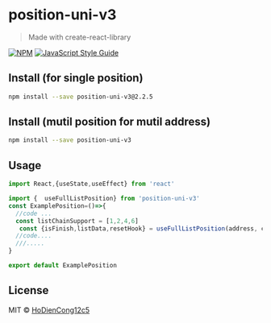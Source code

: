 # position-uni-v3

> Made with create-react-library

[![NPM](https://img.shields.io/npm/v/position-uni-v3.svg)](https://www.npmjs.com/package/position-uni-v3) [![JavaScript Style Guide](https://img.shields.io/badge/code_style-standard-brightgreen.svg)](https://standardjs.com)

## Install (for single position)

```bash
npm install --save position-uni-v3@2.2.5
```
## Install (mutil position for mutil address)

```bash
npm install --save position-uni-v3
```

## Usage

```jsx
import React,{useState,useEffect} from 'react'

import {  useFullListPosition} from 'position-uni-v3'
const ExamplePosition=()=>{
  //code ...
  const listChainSupport = [1,2,4,6]
   const {isFinish,listData,resetHook} = useFullListPosition(address, chainId, web3, listTokenPool, listChainSupport)
  //code....
  ///.....
}

export default ExamplePosition

```

## License

MIT © [HoDienCong12c5](https://github.com/HoDienCong12c5)
